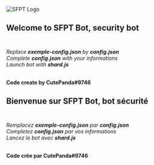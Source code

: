 ![SFPT Logo](https://cdn.discordapp.com/avatars/888839441454628897/7c504aead7837a02712e1816a374a0ae.png?size=2048)

<EN>

## Welcome to SFPT Bot, security bot<br><br>

_Replace **exemple-config.json** by **config.json**_ <br>
_Complete **config.json** with your informations_ <br>
_Launch bot with **shard.js**_<br><br>

__Code create by CutePanda#9746__

<FR>

## Bienvenue sur SFPT Bot, bot sécurité<br><br>

_Remplacez **exemple-config.json** par **config.json**_<br>
_Completez **config.json** par vos informations_<br>
_Lancez le bot avec **shard.js**_<br><br>

__Code crée par CutePanda#9746__